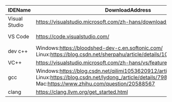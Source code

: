 

| IDEName       | DownloadAddress                                              | DocumentsAddress                                             |
| ------------- | ------------------------------------------------------------ | ------------------------------------------------------------ |
| Visual Studio | https://visualstudio.microsoft.com/zh-hans/downloads/        | https://docs.microsoft.com/zh-cn/visualstudio/?view=vs-2019  |
| VS Code       | https://code.visualstudio.com/                               | https://docs.microsoft.com/zh-cn/visualstudio/?view=vs-2019  |
| dev c++       | Windows:https://bloodshed-dev-c.en.softonic.com/<br />Linux:https://blog.csdn.net/sherpahu/article/details/103936422 | https://www.cnblogs.com/yaoxinger/p/12675026.html<br />https://www.cnblogs.com/zhai1997/p/11582737.html |
| VC++          | https://visualstudio.microsoft.com/zh-hans/vs/features/cplusplus/ | https://docs.microsoft.com/zh-cn/cpp/?view=msvc-160          |
| gcc           | Windows:https://blog.csdn.net/qilimi1053620912/article/details/88573017<br />Linux:https://blog.csdn.net/lydong_/article/details/79812402<br />Mac:https://www.zhihu.com/question/20588567 | https://gcc.gnu.org/onlinedocs/                              |
| clang         | https://clang.llvm.org/get_started.html                      | https://releases.llvm.org/12.0.0/tools/clang/docs/index.html |

